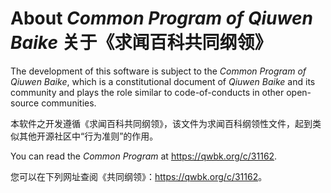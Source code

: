# About _Common Program of Qiuwen Baike_ 关于《求闻百科共同纲领》

The development of this software is subject to the _Common Program of Qiuwen Baike_, which is a constitutional document of _Qiuwen Baike_ and its community and plays the role similar to code-of-conducts in other open-source communities.

本软件之开发遵循《求闻百科共同纲领》，该文件为求闻百科纲领性文件，起到类似其他开源社区中“行为准则”的作用。

You can read the _Common Program_ at <https://qwbk.org/c/31162>.

您可以在下列网址查阅《共同纲领》：<https://qwbk.org/c/31162>。
